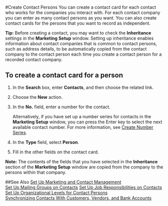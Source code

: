 <properties
                pageTitle="Create Contact Persons | Project “Madeira”"
                description="Describes how to create contact persons in roject “Madeira”"
                services=""
                documentationCenter=“Madeira”
                authors="jswymer"/>

#Create Contact Persons
You can create a contact card for each contact who works for the companies you interact with. For each contact company you can enter as many contact persons as you want. You can also create contact cards for the persons that you want to record as independent.

**Tip:** Before creating a contact, you may want to check the **Inheritance** settings in the **Marketing Setup** window. Setting up inheritance enables information about contact companies that is common to contact persons, such as address details, to be automatically copied from the contact company to the contact person each time you create a contact person for a recorded contact company.

## To create a contact card for a person
1. In the **Search** box, enter **Contacts**, and then choose the related link.
2. Choose the **New** action.
3. In the **No.** field, enter a number for the contact.

    Alternatively, if you have set up a number series for contacts in the **Marketing Setup** window, you can press the Enter key to select the next available contact number. For more information, see [Create Number Series](ui-create-number-series.md).
4. In the **Type** field, select **Person**.
5. Fill in the other fields on the contact card.

**Note:** The contents of the fields that you have selected in the **Inheritance** section of the **Marketing Setup** window are copied from the company to the persons within that company.

##See Also
[Set Up Marketing and Contact Management](marketing-setup-marketing.md)  
[Set Up Mailing Groups on Contacts](marketing-mailing-groups.md#assign-mailing-groups-to-a-contact)
[Set Up Job Responsibilities on Contacts](marketing-job-responsibilities.md)  
[Set Up Organizational Levels for Contact Persons](marketing-organizational-levels.md)  
[Synchronizing Contacts With Customers, Vendors, and Bank Accounts](marketing-synchronize-contacts-customers-vendors-bank-accounts.md)  
